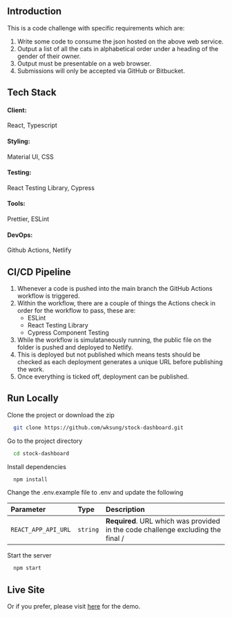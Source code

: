 ## Introduction

This is a code challenge with specific requirements which are:
 
1. Write some code to consume the json hosted on the above web service.
2. Output a list of all the cats in alphabetical order under a heading of the gender of their owner.
3. Output must be presentable on a web browser.
4. Submissions will only be accepted via GitHub or Bitbucket.

## Tech Stack

#### Client:
React, Typescript

#### Styling:
Material UI, CSS

#### Testing:
React Testing Library, Cypress

#### Tools:
Prettier, ESLint

#### DevOps:
Github Actions, Netlify

## CI/CD Pipeline

1. Whenever a code is pushed into the main branch the GitHub Actions workflow is triggered.
2. Within the workflow, there are a couple of things the Actions check in order for the workflow to pass, these are:
   - ESLint
   - React Testing Library
   - Cypress Component Testing
3. While the workflow is simulataneously running, the public file on the folder is pushed and deployed to Netlify.
4. This is deployed but not published which means tests should be checked as each deployment generates a unique URL before publishing the work.
5. Once everything is ticked off, deployment can be published.

## Run Locally

Clone the project or download the zip

```bash
  git clone https://github.com/wksung/stock-dashboard.git
```

Go to the project directory

```bash
  cd stock-dashboard
```

Install dependencies

```bash
  npm install
```

Change the .env.example file to .env and update the following

| Parameter | Type     | Description                |
| :-------- | :------- | :------------------------- |
| `REACT_APP_API_URL` | `string` | **Required**. URL which was provided in the code challenge excluding the final / |

Start the server

```bash
  npm start
```

## Live Site

Or if you prefer, please visit [here](https://code-challenge-web-29112024.netlify.app) for the demo.